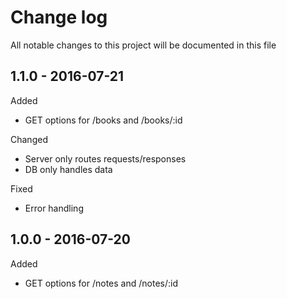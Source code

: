 # Change log
All notable changes to this project will be documented in this file

## 1.1.0 - 2016-07-21
Added
- GET options for /books and /books/:id

Changed
- Server only routes requests/responses
- DB only handles data

Fixed
- Error handling


## 1.0.0 - 2016-07-20
Added
- GET options for /notes and /notes/:id
